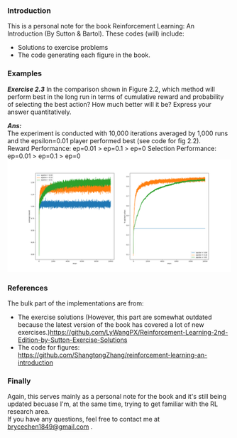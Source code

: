 ### Introduction 
This is a personal note for the book Reinforcement Learning: An Introduction (By Sutton & Bartol).
These codes (will) include:
+ Solutions to exercise problems
+ The code generating each figure in the book.

### Examples
***Exercise 2.3*** In the comparison shown in Figure 2.2, which method will perform best in the long run in terms of cumulative reward and probability of selecting the best action? How much better will it be? Express your answer quantitatively.

***Ans:***  
    The experiment is conducted with 10,000 iterations averaged by 1,000 runs and the epsilon=0.01 player performed best (see code for fig 2.2).  
    Reward Performance: ep=0.01 > ep=0.1 > ep=0
    Selection Performance: ep=0.01 > ep=0.1 > ep=0
    ![exercise 2.2](images/exercise_2_2.png)    

### References
The bulk part of the implementations are from:
+ The exercise solutions (However, this part are somewhat outdated because the latest version of the book has covered a lot of new exercises.)https://github.com/LyWangPX/Reinforcement-Learning-2nd-Edition-by-Sutton-Exercise-Solutions
+ The code for figures: https://github.com/ShangtongZhang/reinforcement-learning-an-introduction

### Finally
Again, this serves mainly as a personal note for the book and it's still being updated becuase I'm, at the same time, trying to get familiar with the RL research area.  
If you have any questions, feel free to contact me at brycechen1849@gmail.com .